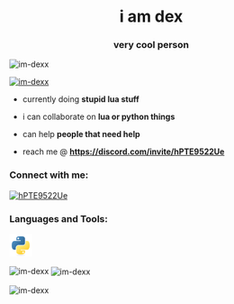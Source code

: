 <h1 align="center">i am dex</h1>
<h3 align="center">very cool person</h3>

<p align="left"> <img src="https://komarev.com/ghpvc/?username=im-dexx&label=Profile%20views&color=0e75b6&style=flat" alt="im-dexx" /> </p>

<p align="left"> <a href="https://github.com/ryo-ma/github-profile-trophy"><img src="https://github-profile-trophy.vercel.app/?username=im-dexx" alt="im-dexx" /></a> </p>

- currently doing **stupid lua stuff**

- i can collaborate on **lua or python things**

- can help **people that need help**

- reach me @ **https://discord.com/invite/hPTE9522Ue**

<h3 align="left">Connect with me:</h3>
<p align="left">
<a href="https://discord.gg/hPTE9522Ue" target="blank"><img align="center" src="https://raw.githubusercontent.com/rahuldkjain/github-profile-readme-generator/master/src/images/icons/Social/discord.svg" alt="hPTE9522Ue" height="30" width="40" /></a>
</p>

<h3 align="left">Languages and Tools:</h3>
<p align="left"> <a href="https://www.python.org" target="_blank" rel="noreferrer"> <img src="https://raw.githubusercontent.com/devicons/devicon/master/icons/python/python-original.svg" alt="python" width="40" height="40"/> </a> </p>

<p><img align="left" src="https://github-readme-stats.vercel.app/api/top-langs?username=im-dexx&show_icons=true&locale=en&layout=compact" alt="im-dexx" /></p>

<p>&nbsp;<img align="center" src="https://github-readme-stats.vercel.app/api?username=im-dexx&show_icons=true&locale=en" alt="im-dexx" /></p>

<p><img align="center" src="https://github-readme-streak-stats.herokuapp.com/?user=im-dexx&" alt="im-dexx" /></p>
